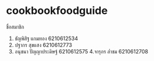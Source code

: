 # cookbookfoodguide
ชื่อสมาชิก
1. ธัญพิสิฐ แกมทอง 6210612534
2. ปฐากร สุขแสง 6210612773
3. อนุชนา ปัญญาประดิษฐ์ 6210612575
4.จารุกร ล่ำชม 6210612708
